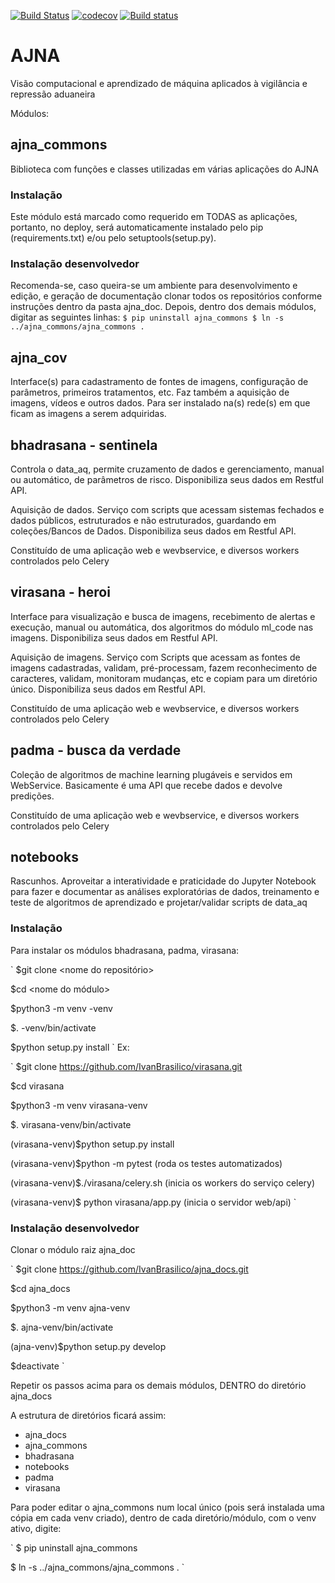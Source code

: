 [![Build Status](https://travis-ci.org/IvanBrasilico/AJNA_MOD.svg?branch=master)](https://travis-ci.org/IvanBrasilico/AJNA_MOD) [![codecov](https://codecov.io/gh/IvanBrasilico/AJNA_MOD/branch/master/graph/badge.svg)](https://codecov.io/gh/IvanBrasilico/AJNA_MOD) [![Build status](https://ci.appveyor.com/api/projects/status/0avweqwyqgx4hdrn?svg=true)](https://ci.appveyor.com/project/IvanBrasilico/ajna-mod)


# AJNA

Visão computacional e aprendizado de máquina aplicados à vigilância e repressão aduaneira


Módulos:

## ajna_commons
Biblioteca com funções e classes utilizadas em várias aplicações do AJNA

### Instalação 
Este módulo está marcado como requerido em TODAS as aplicações, portanto, no deploy, será automaticamente instalado pelo pip (requirements.txt) e/ou pelo setuptools(setup.py). 

### Instalação desenvolvedor
Recomenda-se, caso queira-se um ambiente para desenvolvimento e edição, e geração de documentação clonar todos os repositórios conforme instruções dentro da pasta ajna_doc. Depois, dentro dos demais módulos, digitar as seguintes linhas:
`
$ pip uninstall ajna_commons
$ ln -s ../ajna_commons/ajna_commons .
`
## ajna_cov

Interface(s) para cadastramento de fontes de imagens, configuração de parâmetros, primeiros tratamentos, etc. Faz também a aquisição de imagens, vídeos e outros dados. Para ser instalado na(s) rede(s) em que ficam as imagens a serem adquiridas.

## bhadrasana - sentinela

Controla o data_aq, permite cruzamento de dados e gerenciamento, manual ou automático, de parâmetros de risco. Disponibiliza seus dados em Restful API.

Aquisição de dados. Serviço com scripts que acessam sistemas fechados e dados públicos, estruturados e não estruturados, guardando em coleções/Bancos de Dados. Disponibiliza seus dados em Restful API.

Constituído de uma aplicação web e wevbservice, e diversos workers controlados pelo Celery

## virasana - heroi

Interface para visualização e busca de imagens, recebimento de alertas e execução, manual ou automática, dos algoritmos do módulo ml_code nas imagens. Disponibiliza seus dados em Restful API.

Aquisição de imagens. Serviço com Scripts que acessam as fontes de imagens cadastradas, validam, pré-processam, fazem reconhecimento de caracteres, validam, monitoram mudanças, etc e copiam para um diretório único. Disponibiliza seus dados em Restful API.

Constituído de uma aplicação web e wevbservice, e diversos workers controlados pelo Celery

## padma - busca da verdade

Coleção de algoritmos de machine learning plugáveis e servidos em WebService. Basicamente é uma API que recebe dados e devolve predições.

Constituído de uma aplicação web e wevbservice, e diversos workers controlados pelo Celery

## notebooks

Rascunhos. Aproveitar a interatividade e praticidade do Jupyter Notebook para fazer e documentar as análises exploratórias de dados, treinamento e teste de algoritmos de aprendizado e projetar/validar scripts de data_aq


### Instalação 
Para instalar os módulos bhadrasana, padma, virasana:

`
$git clone <nome do repositório>

$cd <nome do módulo>

$python3 -m venv <modulo>-venv

$. <modulo>-venv/bin/activate

$python setup.py install
`
Ex:

`
$git clone https://github.com/IvanBrasilico/virasana.git

$cd virasana

$python3 -m venv virasana-venv

$. virasana-venv/bin/activate

(virasana-venv)$python setup.py install

(virasana-venv)$python -m pytest (roda os testes automatizados)

(virasana-venv)$./virasana/celery.sh (inicia os workers do serviço celery)

(virasana-venv)$ python virasana/app.py (inicia o servidor web/api)
`

### Instalação desenvolvedor

Clonar o módulo raiz ajna_doc

`
$git clone https://github.com/IvanBrasilico/ajna_docs.git

$cd ajna_docs

$python3 -m venv ajna-venv

$. ajna-venv/bin/activate

(ajna-venv)$python setup.py develop

$deactivate
`

Repetir os passos acima para os demais módulos, DENTRO do diretório ajna_docs

A estrutura de diretórios ficará assim:

* ajna_docs
 * ajna_commons
 * bhadrasana
 * notebooks
 * padma
 * virasana


Para poder editar o ajna_commons num local único (pois será instalada uma cópia em cada venv criado), dentro de cada diretório/módulo, com o venv ativo, digite:

`
$ pip uninstall ajna_commons

$ ln -s ../ajna_commons/ajna_commons .
`

